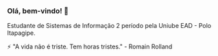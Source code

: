 ### Olá, bem-vindo! 👋
Estudante de Sistemas de Informação 2 período pela Uniube EAD - Polo Itapagipe.
<!--Isto é um comentário-->

⚡ "A vida não é triste. Tem horas tristes."  - Romain Rolland

